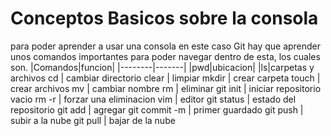 # Conceptos Basicos sobre la consola 
para poder aprender a usar una consola en este caso Git hay que aprender unos comandos importantes para poder navegar dentro de esta, los cuales son.
|Comandos|funcion|
|--------|-------|
|pwd|ubicacion|
|ls|carpetas y archivos
cd | cambiar directorio
clear | limpiar
mkdir | crear carpeta
touch | crear archivos
mv | cambiar nombre
rm | eliminar
git init | iniciar repositorio vacio
rm -r | forzar una eliminacion
vim | editor
git status | estado del repositorio
git add | agregar
git commit -m | primer guardado
git push | subir a la nube
git pull | bajar de la nube